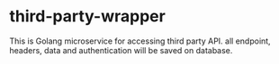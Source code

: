 # third-party-wrapper
This is Golang microservice for accessing third party API. all endpoint, headers, data and authentication will be saved on database.
